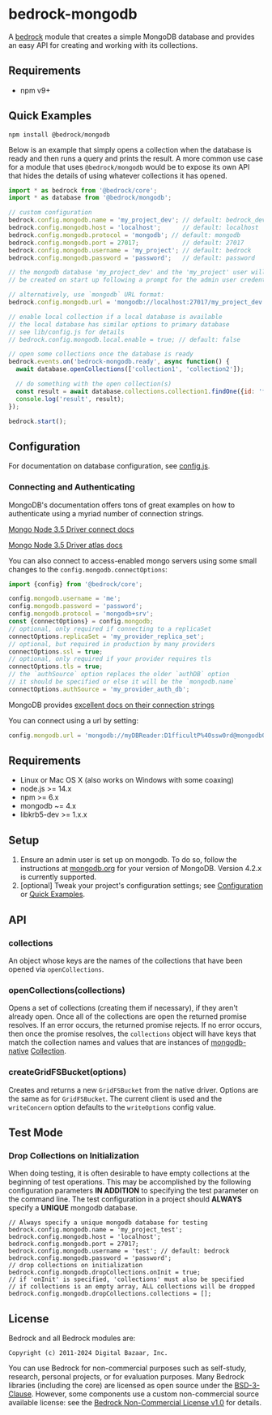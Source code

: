# bedrock-mongodb

A [bedrock][] module that creates a simple MongoDB database and provides an
easy API for creating and working with its collections.

## Requirements

- npm v9+

## Quick Examples

```
npm install @bedrock/mongodb
```

Below is an example that simply opens a collection when the database is ready
and then runs a query and prints the result. A more common use case for a
module that uses `@bedrock/mongodb` would be to expose its own API that hides
the details of using whatever collections it has opened.

```js
import * as bedrock from '@bedrock/core';
import * as database from '@bedrock/mongodb';

// custom configuration
bedrock.config.mongodb.name = 'my_project_dev'; // default: bedrock_dev
bedrock.config.mongodb.host = 'localhost';      // default: localhost
bedrock.config.mongodb.protocol = 'mongodb'; // default: mongodb
bedrock.config.mongodb.port = 27017;            // default: 27017
bedrock.config.mongodb.username = 'my_project'; // default: bedrock
bedrock.config.mongodb.password = 'password';   // default: password

// the mongodb database 'my_project_dev' and the 'my_project' user will
// be created on start up following a prompt for the admin user credentials

// alternatively, use `mongodb` URL format:
bedrock.config.mongodb.url = 'mongodb://localhost:27017/my_project_dev';

// enable local collection if a local database is available
// the local database has similar options to primary database
// see lib/config.js for details
// bedrock.config.mongodb.local.enable = true; // default: false

// open some collections once the database is ready
bedrock.events.on('bedrock-mongodb.ready', async function() {
  await database.openCollections(['collection1', 'collection2']);

  // do something with the open collection(s)
  const result = await database.collections.collection1.findOne({id: 'foo'});
  console.log('result', result);
});

bedrock.start();
```

## Configuration

For documentation on database configuration, see [config.js](./lib/config.js).

### Connecting and Authenticating
MongoDB's documentation offers tons of great examples on how to authenticate
using a myriad number of connection strings.

[Mongo Node 3.5 Driver connect docs](http://mongodb.github.io/node-mongodb-native/3.5/tutorials/connect/)

[Mongo Node 3.5 Driver atlas docs](https://docs.mongodb.com/drivers/node#connect-to-mongodb-atlas)

You can also connect to access-enabled mongo servers using some small changes to the
`config.mongodb.connectOptions`:
```js
import {config} from '@bedrock/core';

config.mongodb.username = 'me';
config.mongodb.password = 'password';
config.mongodb.protocol = 'mongodb+srv';
const {connectOptions} = config.mongodb;
// optional, only required if connecting to a replicaSet
connectOptions.replicaSet = 'my_provider_replica_set';
// optional, but required in production by many providers
connectOptions.ssl = true;
// optional, only required if your provider requires tls
connectOptions.tls = true;
// the `authSource` option replaces the older `authDB` option
// it should be specified or else it will be the `mongodb.name`
connectOptions.authSource = 'my_provider_auth_db';
```
MongoDB provides [excellent docs on their connection strings](https://docs.mongodb.com/manual/reference/connection-string/)

You can connect using a url by setting:
```js
config.mongodb.url = 'mongodb://myDBReader:D1fficultP%40ssw0rd@mongodb0.example.com:27017/?authSource=admin';
```

## Requirements

* Linux or Mac OS X (also works on Windows with some coaxing)
* node.js >= 14.x
* npm >= 6.x
* mongodb ~= 4.x
* libkrb5-dev >= 1.x.x

## Setup

1. Ensure an admin user is set up on mongodb. To do so, follow the instructions
   at [mongodb.org](http://docs.mongodb.org/manual/tutorial/add-user-administrator/)
   for your version of MongoDB. Version 4.2.x is currently supported.
2. [optional] Tweak your project's configuration settings; see
   [Configuration](#configuration) or [Quick Examples](#quickexamples).

## API

### collections

An object whose keys are the names of the collections that have been
opened via `openCollections`.

### openCollections(collections)

Opens a set of collections (creating them if necessary), if they aren't already
open. Once all of the collections are open the returned promise resolves. If
an error occurs, the returned promise rejects. If no error occurs, then once
the promise resolves, the `collections` object will have keys that match the
collection names and values that are instances of
[mongodb-native][]
[Collection](http://mongodb.github.io/node-mongodb-native/2.0/api/Collection.html).

### createGridFSBucket(options)

Creates and returns a new `GridFSBucket` from the native driver. Options are
the same as for `GridFSBucket`. The current client is used and the
`writeConcern` option defaults to the `writeOptions` config value.

## Test Mode
### Drop Collections on Initialization
When doing testing, it is often desirable to have empty collections at the
beginning of test operations.  This may be accomplished by the following
configuration parameters **IN ADDITION** to specifying the test parameter on
the command line.  The test configuration in a project should **ALWAYS**
specify a **UNIQUE** mongodb database.
```
// Always specify a unique mongodb database for testing
bedrock.config.mongodb.name = 'my_project_test';
bedrock.config.mongodb.host = 'localhost';
bedrock.config.mongodb.port = 27017;
bedrock.config.mongodb.username = 'test'; // default: bedrock
bedrock.config.mongodb.password = 'password';
// drop collections on initialization
bedrock.config.mongodb.dropCollections.onInit = true;
// if 'onInit' is specified, 'collections' must also be specified
// if collections is an empty array, ALL collections will be dropped
bedrock.config.mongodb.dropCollections.collections = [];
```

## License

Bedrock and all Bedrock modules are:

    Copyright (c) 2011-2024 Digital Bazaar, Inc.

You can use Bedrock for non-commercial purposes such as self-study, research,
personal projects, or for evaluation purposes. Many Bedrock libraries (including
the core) are licensed as open source under the [BSD-3-Clause](LICENSE.md). However,
some components use a custom non-commercial source available license: see the
[Bedrock Non-Commercial License v1.0](https://github.com/digitalbazaar/bedrock/blob/main/LICENSES/LicenseRef-bedrock.md) for details.

[bedrock]: https://github.com/digitalbazaar/bedrock
[mongodb-native]: http://mongodb.github.io/node-mongodb-native/3.5/
